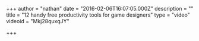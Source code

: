 +++
author = "nathan"
date = "2016-02-06T16:07:05.000Z"
description = ""
title = "12 handy free productivity tools for game designers"
type = "video"
videoid = "Mkj28quxqJY"

+++
